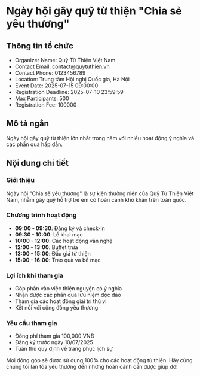 # Ngày hội gây quỹ từ thiện "Chia sẻ yêu thương"

## Thông tin tổ chức
- Organizer Name: Quỹ Từ Thiện Việt Nam
- Contact Email: contact@quytuthien.vn
- Contact Phone: 0123456789
- Location: Trung tâm Hội nghị Quốc gia, Hà Nội
- Event Date: 2025-07-15 09:00:00
- Registration Deadline: 2025-07-10 23:59:59
- Max Participants: 500
- Registration Fee: 100000

## Mô tả ngắn
Ngày hội gây quỹ từ thiện lớn nhất trong năm với nhiều hoạt động ý nghĩa và các phần quà hấp dẫn.

## Nội dung chi tiết

### Giới thiệu
Ngày hội "Chia sẻ yêu thương" là sự kiện thường niên của Quỹ Từ Thiện Việt Nam, nhằm gây quỹ hỗ trợ trẻ em có hoàn cảnh khó khăn trên toàn quốc.

### Chương trình hoạt động
- **09:00 - 09:30**: Đăng ký và check-in
- **09:30 - 10:00**: Lễ khai mạc
- **10:00 - 12:00**: Các hoạt động văn nghệ
- **12:00 - 13:00**: Buffet trưa
- **13:00 - 15:00**: Đấu giá từ thiện
- **15:00 - 16:00**: Trao quà và bế mạc

### Lợi ích khi tham gia
- Góp phần vào việc thiện nguyện có ý nghĩa
- Nhận được các phần quà lưu niệm độc đáo
- Tham gia các hoạt động giải trí thú vị
- Kết nối với cộng đồng yêu thương

### Yêu cầu tham gia
- Đóng phí tham gia 100,000 VNĐ
- Đăng ký trước ngày 10/07/2025
- Tuân thủ quy định về trang phục lịch sự

Mọi đóng góp sẽ được sử dụng 100% cho các hoạt động từ thiện. Hãy cùng chúng tôi lan tỏa yêu thương đến những hoàn cảnh cần được giúp đỡ!
